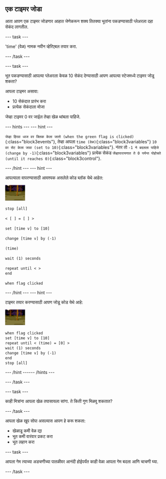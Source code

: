 ## एक टाइमर जोडा

आता आपण एक टाइमर जोडणार आहात जेणेकरून शक्य तितक्या भूतांना पकडण्यासाठी प्लेअरला दहा सेकंद लागतील.

--- task ---

'time' (वेळ) नामक नवीन व्हेरिएबल तयार करा.

--- /task ---

--- task ---

भूत पकडण्यासाठी आपल्या प्लेअरला केवळ 10 सेकंद देण्यासाठी आपण आपल्या स्टेजमध्ये टाइमर जोडू शकता?

आपला टाइमर असावा:

+ 10 सेकंदात प्रारंभ करा
+ प्रत्येक सेकंदाला मोजा

जेव्हा टाइमर 0 वर जाईल तेव्हा खेळ थांबला पाहिजे.

--- hints ---
 --- hint ---

`जेव्हा हिरवा ध्वज वर क्लिक केला जातो (when the green flag is clicked)`{:class="block3events"}, तेव्हा आपला `time (वेळ)`{:class="block3variables"} `10 वर सेट केला जावा (set to 10)`{:class="block3variables"}. नंतर तो `-1 ने बदलला पाहिजे (change by -1)`{:class="block3variables"} प्रत्येक सेकंड `जेंव्हापारायणात ते 0 पर्यन्त पोहोचते (until it reaches 0)`{:class="block3control"}.

--- /hint --- --- hint ---

आपल्याला वापरण्यासाठी आवश्यक असलेले कोड ब्लॉक येथे आहेत:

![भूत-स्प्राइट](images/ghost-backdrop.png)

```blocks3
stop [all]

< [ ] = [ ] >

set [time v] to [10]

change [time v] by (-1)

(time)

wait (1) seconds

repeat until < >
end

when flag clicked

```

--- /hint --- --- hint ---

टाइमर तयार करण्यासाठी आपण जोडू कोड येथे आहे:

![पार्श्वभूमी चिन्ह](images/ghost-backdrop.png)

```blocks3
when flag clicked
set [time v] to [10]
repeat until < (time) = [0] >
wait (1) seconds
change [time v] by (-1)
end
stop [all]
```

--- /hint ------ /hints ---

--- /task ---

--- task ---

काही मित्रांना आपला खेळ तपासायला सांगा. ते किती गुण मिळवू शकतात?

--- /task ---

आपला खेळ खूप सोपा असल्यास आपण हे करू शकता:

+ खेळाडू कमी वेळ द्या
+ भूत कमी वारंवार प्रकट करा
+ भूत लहान करा

--- task ---

आपला गेम त्याच्या अडचणीच्या पातळीवर आनंदी होईपर्यंत काही वेळा आपला गेम बदला आणि चाचणी घ्या.

--- /task ---